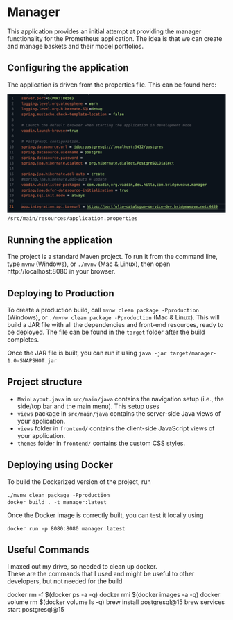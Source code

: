 # Manager
This application provides an initial attempt at providing the manager
functionality for the Prometheus application.  The idea is that we can create 
and manage baskets and their model portfolios.

## Configuring the application
The application is driven from the properties file.
This can be found here:

![Config](./docs/config.png)
```/src/main/resources/application.properties```


## Running the application
The project is a standard Maven project. To run it from the command line,
type `mvnw` (Windows), or `./mvnw` (Mac & Linux), then open
http://localhost:8080 in your browser.

## Deploying to Production
To create a production build, call `mvnw clean package -Pproduction` (Windows),
or `./mvnw clean package -Pproduction` (Mac & Linux).
This will build a JAR file with all the dependencies and front-end resources,
ready to be deployed. The file can be found in the `target` folder after the build completes.

Once the JAR file is built, you can run it using
`java -jar target/manager-1.0-SNAPSHOT.jar`

## Project structure

- `MainLayout.java` in `src/main/java` contains the navigation setup (i.e., the
  side/top bar and the main menu). This setup uses
- `views` package in `src/main/java` contains the server-side Java views of your application.
- `views` folder in `frontend/` contains the client-side JavaScript views of your application.
- `themes` folder in `frontend/` contains the custom CSS styles.

## Deploying using Docker
To build the Dockerized version of the project, run

```
./mvnw clean package -Pproduction
docker build . -t manager:latest
```

Once the Docker image is correctly built, you can test it locally using

```
docker run -p 8080:8080 manager:latest
```


## Useful Commands 
I maxed out my drive, so needed to clean up docker.  
These are the commands that I used and might be useful to other developers, but not needed for the build

docker rm -f $(docker ps -a -q)
docker rmi $(docker images -a -q)
docker volume rm $(docker volume ls -q)
brew install postgresql@15
brew services start postgresql@15